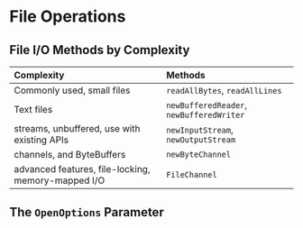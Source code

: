 # File Operations

## File I/O Methods by Complexity

| Complexity                                            | Methods                                   |
| :---------------------------------------------------- | :---------------------------------------- |
| Commonly used, small files                            | `readAllBytes`, `readAllLines`            |
| Text files                                            | `newBufferedReader`, `newBufferedWriter`  |
| streams, unbuffered, use with existing APIs           | `newInputStream`, `newOutputStream`       |
| channels, and ByteBuffers                             | `newByteChannel`                          |
| advanced features, file-locking, memory-mapped I/O    | `FileChannel`                             |


## The `OpenOptions` Parameter


